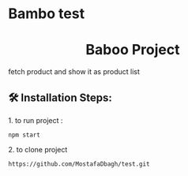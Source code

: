 # Bambo test


<h1 align="center" id="title">Baboo Project</h1>

<p id="description">fetch product and show it as product list</p>

<h2>🛠️ Installation Steps:</h2>

<p>1. to run project :</p>

```
npm start
```

<p>2. to clone project</p>

```
https://github.com/MostafaDbagh/test.git
